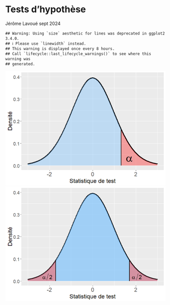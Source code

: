 Tests d’hypothèse
================
Jérôme Lavoué
sept 2024

    ## Warning: Using `size` aesthetic for lines was deprecated in ggplot2 3.4.0.
    ## ℹ Please use `linewidth` instead.
    ## This warning is displayed once every 8 hours.
    ## Call `lifecycle::last_lifecycle_warnings()` to see where this warning was
    ## generated.

![](inference1_tests_files/figure-gfm/unilateral%20rejection%20region%20-1.png)<!-- -->
![](inference1_tests_files/figure-gfm/bilateral%20rejection%20region%20-1.png)<!-- -->

